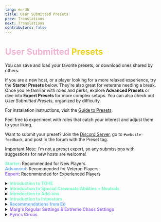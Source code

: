 ```yaml
---
lang: en-US
title: User Submitted Presets
prev: Translations
next: Translations
contributors: false
---
```


# <font color=#f0b6d5>User Submitted <font color=#ebd326>Presets</font></font>

You can save and load your favorite presets, or download ones shared by others.

If you are a new host, or a player looking for a more relaxed experience, try the <b>Starter Presets</b> below. They're also great for veterans needing a break. Once you're familiar with roles and perks, explore <b>Advanced Presets</b> or dive into <b>Expert Presets</b> for more complex setups. You can also check out <i>User Submitted Presets</i>, organized by difficulty.

For installation instructions, visit the [Guide to Presets](/guides/Presets.html).

Feel free to experiment with roles that catch your interest and adjust them to your liking.

Want to submit your preset? Join the [Discord Server](https://discord.gg/ten), go to `#website-feedback`, and post in the forum with the Preset tag.

Important Note: I'm not a preset expert, so any submissions with suggestions for new hosts are welcome!

<b><font color=#75ffc3>Starter</font></b>: Recommended for New Players.<br>
<b><font color=#75b2ff>Advanced</font></b>: Recommended for Veteran Players.<br>
<b><font color=#a175ff>Expert</font></b>: Recommended for Experienced Players

<details>
<summary><b><font color=75ffc3>Introduction to TOHE</font></b></summary>

<a href="../.vuepress/public/presets/StarterIntroTOHE.json" download>Download this Preset</a><br
Important Notes: This Preset is as simple as they come, well, besides just being default Impostors & Crewmates, but it is to get you familiar with the very base Mechanics.

> Provided by: NotPyro404
</details>
<details>
<summary><b><font color=75ffc3>Introduction to Special Crewmate Abilities + Neutrals</font></b></summary>

<a href="../.vuepress/public/presets/StarterIntroNeut.json" download>Download this Preset</a><br>
Important Notes: This Preset is the same as Vanilla, but instead to introduce you to Special Crewmate Abilities, & Neutrals. Roles Enabled below:<br>
Sheriff, Mechanic, Jester, & Serial Killer.

> Provided by: NotPyro404
</details>
<details>
<summary><b><font color=75ffc3>Introduction to Add-ons</font></b></summary>

<a href="../.vuepress/public/presets/StarterIntroAddon.json" download>Download this Preset</a><br>
Important Notes: This Preset is to introduce you to a few Add-ons that spice gameplay. Nothing Speed related/complicated yet.

> Provided by: NotPyro404
</details>
<details>
<summary><b><font color=75ffc3>Introduction to Impostors</font></b></summary>

<a href="../.vuepress/public/presets/StarterIntroImp.json" download>Download this Preset</a><br>
Important Notes: This Preset is to get you into a few Impostor Roles. These will only be ones with basic abilities, nothing crazy.

> Provided by: NotPyro404
</details>
<details>
<summary><b><font color=75b2ff>Recommendations from Ed</font></b></summary>

<a href="../.vuepress/public/presets/AdvancedEd.json" download>Download this Preset</a><br>
Important Notes: This Preset is what Ed (holmes3) uses in their lobbies and recommends to familiar hosts.

> Provided by: Ed
</details>
<details>
<summary><b><font color=a175ff>Marg's Regular Settings & Extreme Chaos Settings</font></b></summary>

<a href="../.vuepress/public/presets/CustomMargsPreset.json" download>Download this Preset</a><br>
Important Notes: Preset 1 is Marg's Regular Settings. Preset 2 is Marg's Extreme Chaos Settings.
Version: 2.0.0 Alpha 20

> Submitted by: Marg
</details>
<details>
<summary><b><font color=a175ff>Pyro's Circus</font></b></summary>

<a href="../.vuepress/public/presets/CustomPyrosPreset.json" download>Download this Preset</a><br>
Important Notes: Preset 1 is Pyro's Circus. This has every role enabled (Besides a few, which were either better as their addon versions, or just weren't wanted such as: Executioner, Most Vanilla Roles, so on.)
Version: 2.1.0 Alpha 3

> Submitted by: NotPyro404
</details>